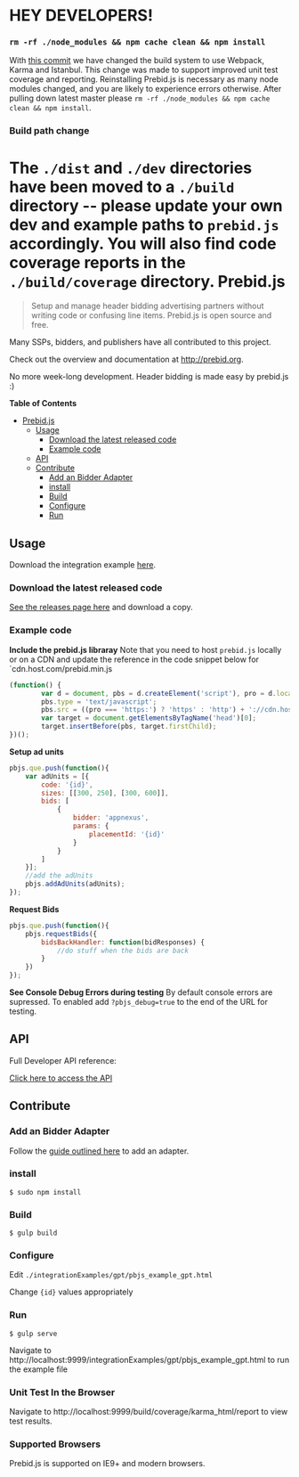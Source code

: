 # HEY DEVELOPERS!
### `rm -rf ./node_modules && npm cache clean && npm install`
With [this commit](http://bit.ly/1Ran76T) we have changed the build system to use Webpack, Karma and Istanbul. This change was made to   support improved unit test coverage and reporting. Reinstalling Prebid.js is necessary as many node modules changed, and you are likely   to experience errors otherwise. After pulling down latest master please `rm -rf ./node_modules && npm cache clean && npm install`.
### Build path change
The `./dist` and `./dev` directories have been moved to a `./build` directory -- please update your own dev and example paths to `prebid.js` accordingly. You will also find code coverage reports in the `./build/coverage` directory.
Prebid.js
========

> Setup and manage header bidding advertising partners without writing code or confusing line items. Prebid.js is open source and free.

Many SSPs, bidders, and publishers have all contributed to this project. 

Check out the overview and documentation at http://prebid.org. 

No more week-long development. Header bidding is made easy by prebid.js :)

**Table of Contents** 

- [Prebid.js](#)
    - [Usage](#usage)
        - [Download the latest released code](#download-the-latest-released-code)
        - [Example code](#example-code)
    - [API](#api)
    - [Contribute](#contribute)
        - [Add an Bidder Adapter](#add-an-bidder-adapter)
        - [install](#install)
        - [Build](#build)
        - [Configure](#configure)
        - [Run](#run)

    
Usage
----------
Download the integration example [here](https://github.com/prebid/Prebid.js/blob/master/integrationExamples/gpt/pbjs_example_gpt.html). 

### Download the latest released code ###
[See the releases page here](https://github.com/prebid/Prebid.js/releases) and download a copy.

### Example code ###

**Include the prebid.js libraray**
Note that you need to host `prebid.js` locally or on a CDN and update the reference in the code snippet below for `cdn.host.com/prebid.min.js
```javascript
(function() {
        var d = document, pbs = d.createElement('script'), pro = d.location.protocol;
        pbs.type = 'text/javascript';
        pbs.src = ((pro === 'https:') ? 'https' : 'http') + '://cdn.host.com/prebid.min.js';
        var target = document.getElementsByTagName('head')[0];
        target.insertBefore(pbs, target.firstChild);
})();
```

**Setup ad units**
```javascript
pbjs.que.push(function(){
    var adUnits = [{
        code: '{id}',
        sizes: [[300, 250], [300, 600]],
        bids: [
            {
                bidder: 'appnexus',
                params: {
                    placementId: '{id}'
                }
            }
        ]
    }];
    //add the adUnits
    pbjs.addAdUnits(adUnits);
});
```

**Request Bids**
```javascript
pbjs.que.push(function(){
    pbjs.requestBids({
        bidsBackHandler: function(bidResponses) {
            //do stuff when the bids are back
        }
    })
});
```

**See Console Debug Errors during testing**
By default console errors are supressed. To enabled add `?pbjs_debug=true` to the end of the URL for testing. 

API
----------
Full Developer API reference:

[Click here to access the API](http://prebid.org/dev-docs/publisher-api-reference.html)

Contribute
----------

### Add an Bidder Adapter ###
Follow the [guide outlined here](http://prebid.org/dev-docs/bidder-adaptor.html) to add an adapter. 

### install ###
    $ sudo npm install

### Build ###
    $ gulp build

### Configure ###
Edit `./integrationExamples/gpt/pbjs_example_gpt.html`

Change `{id}` values appropriately 
    
### Run ###

    $ gulp serve

Navigate to http://localhost:9999/integrationExamples/gpt/pbjs_example_gpt.html to run the example file

### Unit Test In the Browser ###

Navigate to http://localhost:9999/build/coverage/karma_html/report to view test results.

### Supported Browsers ###
Prebid.js is supported on IE9+ and modern browsers.